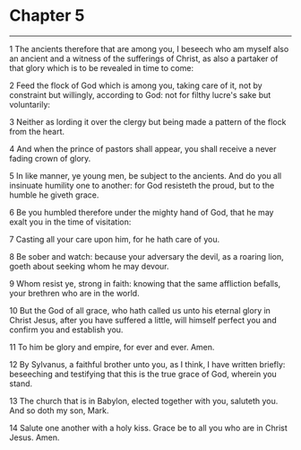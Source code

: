 # Chapter 5

***

1 The ancients therefore that are among you, I beseech who am myself also an ancient and a witness of the sufferings of Christ, as also a partaker of that glory which is to be revealed in time to come:

2 Feed the flock of God which is among you, taking care of it, not by constraint but willingly, according to God: not for filthy lucre's sake but voluntarily:

3 Neither as lording it over the clergy but being made a pattern of the flock from the heart.

4 And when the prince of pastors shall appear, you shall receive a never fading crown of glory.

5 In like manner, ye young men, be subject to the ancients. And do you all insinuate humility one to another: for God resisteth the proud, but to the humble he giveth grace.

6 Be you humbled therefore under the mighty hand of God, that he may exalt you in the time of visitation:

7 Casting all your care upon him, for he hath care of you.

8 Be sober and watch: because your adversary the devil, as a roaring lion, goeth about seeking whom he may devour.

9 Whom resist ye, strong in faith: knowing that the same affliction befalls, your brethren who are in the world.

10 But the God of all grace, who hath called us unto his eternal glory in Christ Jesus, after you have suffered a little, will himself perfect you and confirm you and establish you.

11 To him be glory and empire, for ever and ever. Amen.

12 By Sylvanus, a faithful brother unto you, as I think, I have written briefly: beseeching and testifying that this is the true grace of God, wherein you stand.

13 The church that is in Babylon, elected together with you, saluteth you. And so doth my son, Mark.

14 Salute one another with a holy kiss. Grace be to all you who are in Christ Jesus. Amen.

